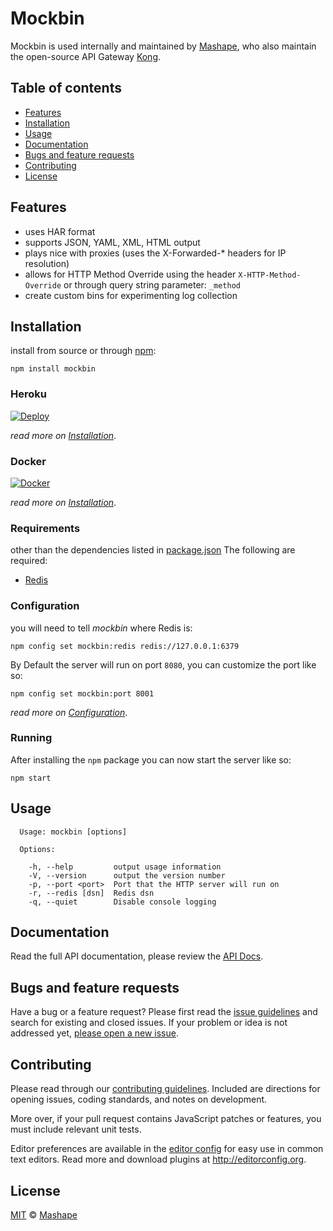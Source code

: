 # Mockbin

Mockbin is used internally and maintained by [Mashape](https://github.com/Mashape), who also maintain the open-source API Gateway [Kong](https://github.com/Mashape/kong). 


## Table of contents
- [Features](#features) 
- [Installation](#installation) 
- [Usage](#usage) 
- [Documentation](#documentation) 
- [Bugs and feature requests](#bugs-and-feature-requests)
- [Contributing](#contributing)
- [License](#license)

## Features

- uses HAR format
- supports JSON, YAML, XML, HTML output
- plays nice with proxies (uses the X-Forwarded-* headers for IP resolution)
- allows for HTTP Method Override using the header `X-HTTP-Method-Override` or through query string parameter: `_method`
- create custom bins for experimenting log collection

## Installation

install from source or through [npm](https://www.npmjs.com/):

```shell
npm install mockbin
```

### Heroku

[![Deploy][docker-image]][docker-url]

*read more on [Installation](docs/install.md)*.

### Docker

[![Docker][docker-logo]](docs/install.md#install-with-docker)

*read more on [Installation](docs/install.md#install-with-docker)*.

### Requirements

other than the dependencies listed in [package.json](package.json) The following are required:

- [Redis](http://redis.io/)

### Configuration

you will need to tell *mockbin* where Redis is:

```shell
npm config set mockbin:redis redis://127.0.0.1:6379
```

By Default the server will run on port `8080`, you can customize the port like so: 

```shell
npm config set mockbin:port 8001
```

*read more on [Configuration](docs/config.md)*.

### Running

After installing the `npm` package you can now start the server like so:

```shell
npm start
```

## Usage

```shell
  Usage: mockbin [options]

  Options:

    -h, --help         output usage information
    -V, --version      output the version number
    -p, --port <port>  Port that the HTTP server will run on
    -r, --redis [dsn]  Redis dsn
    -q, --quiet        Disable console logging

```

## Documentation

Read the full API documentation, please review the [API Docs](https://github.com/Mashape/mockbin/tree/master/docs).

## Bugs and feature requests

Have a bug or a feature request? Please first read the [issue guidelines](CONTRIBUTING.md#using-the-issue-tracker) and search for existing and closed issues. If your problem or idea is not addressed yet, [please open a new issue](/issues).

## Contributing

Please read through our [contributing guidelines](CONTRIBUTING.md). Included are directions for opening issues, coding standards, and notes on development.

More over, if your pull request contains JavaScript patches or features, you must include relevant unit tests.

Editor preferences are available in the [editor config](.editorconfig) for easy use in common text editors. Read more and download plugins at <http://editorconfig.org>.

## License

[MIT](LICENSE) &copy; [Mashape](https://www.mashape.com)

[license-url]: https://github.com/Mashape/mockbin/blob/master/LICENSE

[travis-url]: https://travis-ci.org/Mashape/mockbin
[travis-image]: /404

[npm-url]: https://www.npmjs.com/package/mockbin
[npm-license]: /404
[npm-version]: /404
[npm-downloads]: /404

[codeclimate-url]: https://codeclimate.com/github/Mashape/mockbin
[codeclimate-quality]: /404
[codeclimate-coverage]: /404

[david-url]: https://david-dm.org/Mashape/mockbin
[david-image]: /404

[docker-image]: /404
[docker-url]: https://heroku.com/deploy?template=https://github.com/Mashape/mockbin
[docker-logo]: /404

[gitter-url]: https://gitter.im/Mashape/mockbin
[gitter-image]: /404
